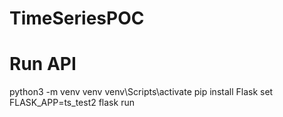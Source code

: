 # TimeSeriesPOC

# Run API

python3 -m venv venv
venv\Scripts\activate
pip install Flask
set FLASK_APP=ts_test2
flask run